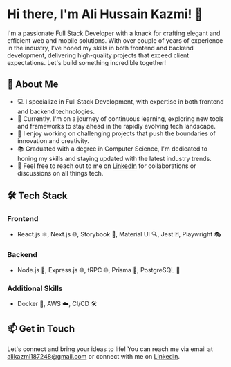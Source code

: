 <!-- Header -->

# Hi there, I'm Ali Hussain Kazmi! 👋

I'm a passionate Full Stack Developer with a knack for crafting elegant and efficient web and mobile solutions. With over couple of years of experience in the industry, I've honed my skills in both frontend and backend development, delivering high-quality projects that exceed client expectations. Let's build something incredible together!

## 🚀 About Me

- 💻 I specialize in Full Stack Development, with expertise in both frontend and backend technologies.
- 🌱 Currently, I'm on a journey of continuous learning, exploring new tools and frameworks to stay ahead in the rapidly evolving tech landscape.
- 🔭 I enjoy working on challenging projects that push the boundaries of innovation and creativity.
- 📚 Graduated with a degree in Computer Science, I'm dedicated to honing my skills and staying updated with the latest industry trends.
- 💬 Feel free to reach out to me on [LinkedIn](https://www.linkedin.com/in/ali-hussain-kazmi-a62411227/) for collaborations or discussions on all things tech.

## 🛠️ Tech Stack

### Frontend
- React.js ⚛️, Next.js 🌐, Storybook 📖, Material UI 🔍, Jest 🃏, Playwright 🎭

### Backend
- Node.js 🚀, Express.js 🌐, tRPC 🌐, Prisma 🎨, PostgreSQL 🐘

### Additional Skills
- Docker 🐳, AWS ☁️, CI/CD 🛠️

## 📫 Get in Touch

Let's connect and bring your ideas to life! You can reach me via email at alikazmi187248@gmail.com or connect with me on [LinkedIn](https://www.linkedin.com/in/ali-hussain-kazmi-a62411227/).
